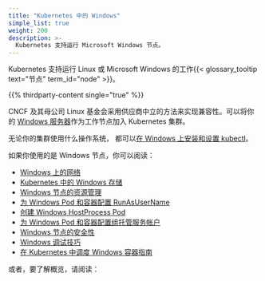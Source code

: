 ```yaml
---
title: "Kubernetes 中的 Windows"
simple_list: true
weight: 200
description: >-
  Kubernetes 支持运行 Microsoft Windows 节点。
---
```


<!--
title: "Windows in Kubernetes"
simple_list: true
weight: 200 # late in list
description: >-
  Kubernetes supports nodes that run Microsoft Windows.
-->

<!--
Kubernetes supports worker {{< glossary_tooltip text="nodes" term_id="node" >}}
running either Linux or Microsoft Windows.
-->
Kubernetes 支持运行 Linux 或 Microsoft Windows
的工作{{< glossary_tooltip text="节点" term_id="node" >}}。

{{% thirdparty-content single="true" %}}

<!--
The CNCF and its parent the Linux Foundation take a vendor-neutral approach
towards compatibility. It is possible to join your [Windows server](https://www.microsoft.com/en-us/windows-server)
as a worker node to a Kubernetes cluster.
-->
CNCF 及其母公司 Linux 基金会采用供应商中立的方法来实现兼容性。可以将你的
[Windows 服务器](https://www.microsoft.com/en-us/windows-server)作为工作节点加入
Kubernetes 集群。

<!--
You can [install and set up kubectl on Windows](/docs/tasks/tools/install-kubectl-windows/)
no matter what operating system you use within your cluster.

If you are using Windows nodes, you can read:
-->
无论你的集群使用什么操作系统，
都可以[在 Windows 上安装和设置 kubectl](/zh-cn/docs/tasks/tools/install-kubectl-windows/)。

如果你使用的是 Windows 节点，你可以阅读：

<!--
* [Networking On Windows](/docs/concepts/services-networking/windows-networking/)
* [Windows Storage In Kubernetes](/docs/concepts/storage/windows-storage/)
* [Resource Management for Windows Nodes](/docs/concepts/configuration/windows-resource-management/)
* [Configure RunAsUserName for Windows Pods and Containers](/docs/tasks/configure-pod-container/configure-runasusername/)
* [Create A Windows HostProcess Pod](/docs/tasks/configure-pod-container/create-hostprocess-pod/)
* [Configure Group Managed Service Accounts for Windows Pods and Containers](/docs/tasks/configure-pod-container/configure-gmsa/)
* [Security For Windows Nodes](/docs/concepts/security/windows-security/)
* [Windows Debugging Tips](/docs/tasks/debug/debug-cluster/windows/)
* [Guide for Scheduling Windows Containers in Kubernetes](/docs/concepts/windows/user-guide)

or, for an overview, read:
-->
* [Windows 上的网络](/zh-cn/docs/concepts/services-networking/windows-networking/)
* [Kubernetes 中的 Windows 存储](/zh-cn/docs/concepts/storage/windows-storage/)
* [Windows 节点的资源管理](/zh-cn/docs/concepts/configuration/windows-resource-management/)
* [为 Windows Pod 和容器配置 RunAsUserName](/zh-cn/docs/tasks/configure-pod-container/configure-runasusername/)
* [创建 Windows HostProcess Pod](/zh-cn/docs/tasks/configure-pod-container/create-hostprocess-pod/)
* [为 Windows Pod 和容器配置组托管服务帐户](/zh-cn/docs/tasks/configure-pod-container/configure-gmsa/)
* [Windows 节点的安全性](/zh-cn/docs/concepts/security/windows-security/)
* [Windows 调试技巧](/zh-cn/docs/tasks/debug/debug-cluster/windows/)
* [在 Kubernetes 中调度 Windows 容器指南](/zh-cn/docs/concepts/windows/user-guide)

或者，要了解概览，请阅读：



